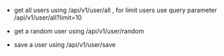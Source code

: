 * get all users using /api/v1/user/all , for limit users use query parameter /api/v1/user/all?limit=10

* get a random user using /api/v1/user/random

* save a user using /api/v1/user/save